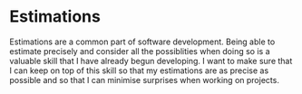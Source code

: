 # Estimations

Estimations are a common part of software development. Being able to estimate precisely and consider all the possiblities when doing so is a valuable skill that I have already begun developing. I want to make sure that I can keep on top of this skill so that my estimations are as precise as possible and so that I can minimise surprises when working on projects.